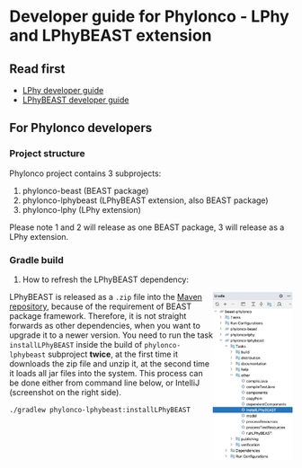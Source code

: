 # Developer guide for Phylonco - LPhy and LPhyBEAST extension

## Read first

- [LPhy developer guide](https://github.com/LinguaPhylo/linguaPhylo/blob/master/DEV_NOTE.md)
- [LPhyBEAST developer guide](https://github.com/LinguaPhylo/LPhyBeast/blob/master/DEV_NOTE.md)

## For Phylonco developers

### Project structure

Phylonco project contains 3 subprojects:

1. phylonco-beast (BEAST package)
2. phylonco-lphybeast (LPhyBEAST extension, also BEAST package)
3. phylonco-lphy (LPhy extension)

Please note 1 and 2 will release as one BEAST package, 3 will release as a LPhy extension.

### Gradle build

1. How to refresh the LPhyBEAST dependency:

<a href="./InstallLPhyBEAST.png"><img src="InstallLPhyBEAST.png" align="right" height="300" ></a>

LPhyBEAST is released as a `.zip` file into the [Maven repository](https://central.sonatype.com/namespace/io.github.linguaphylo),
because of the requirement of BEAST package framework.
Therefore, it is not straight forwards as other dependencies, when you want to upgrade it to a newer version.
You need to run the task `installLPhyBEAST` inside the build of `phylonco-lphybeast` subproject __twice__,
at the first time it downloads the zip file and unzip it, at the second time it loads all jar files into the system.
This process can be done either from command line below, or IntelliJ (screenshot on the right side).

```bash
./gradlew phylonco-lphybeast:installLPhyBEAST
```


